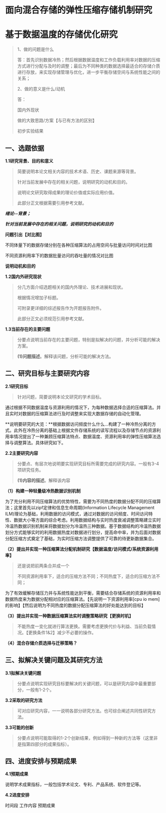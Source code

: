 # 面向混合存储的弹性压缩存储机制研究

# 基于数据温度的存储优化研究

> 1、做的问题是什么
>
> 答：首先识别数据冷热；然后根据数据温度和工作负载利用率对数据的压缩方式进行分配与及时的调整；最后为不同种类的数据选择最适合的存储介质进行存放，来实现存储管理与优化，进一步平衡存储空间与系统性能之间的关系；
>
> 2、做的意义是什么/动机
>
> 答：
>
> 国内外现状
>
> 做的大致思路/方案【与已有方法的区别】
>
> 初步实验结果

## 一、选题依据

**1.1研究背景、目的和意义**

>  简要说明本论文相关内容的技术术语、历史、课题来源等背景。
>
>  针对当前发展中存在的相关问题，说明研究的动机和目的。
>
>  说明论文研究取得成果的理论价值或实际应用价值。
>
>  此部分正文根据需要引用参考文献。



***绪论--背景；***



***针对当前发展中存在的相关问题，说明研究的动机和目的***

**问题引出【对比图】**

不同体量下的数据存储分别在各种压缩算法的占用空间与批量访问时间对比图

不同资源利用率下的数据批量访问的吞吐量的情况对比图

**说明动机和目的**





**1.2国内外研究现状**

>  分几方面介绍选题相关的国内外理论、技术进展和现状。
>
> 根据情况增加子标题。
>
> 可附录更详细的综述报告作为开题报告附件。
>
> 此部分正文必须规范引用参考文献。



**1.3当前存在的主要问题**

> 分要点说明当前存在的主要问题，特别是拟解决的问题，并分析可能的解决方案。
>
> **(1)问题描述**。解释该问题，分析可能的解决方法。



## 二、研究目标与主要研究内容

**2.1研究目标**

> 针对问题，简要说明本论文研究的学术目标。

通过根据不同数据温度与资源利用的情况下，为每种数据选择合适的压缩算法。并且实时对数据的压缩算法进行及时调整来实现大数据存储的自动化管理。

**说明要研究的大览：**根据数据访问频度什么什么...构建了一种冷热分离的方式。此外在冷热分离的基础上根据文件存储系统的读写流程以及存储节点的资源利用率情况提出了一种兼顾压缩算法特点、数据温度、资源利用率的弹性压缩算法选择与调整算法。具体研究如下。

**2.2主要研究内容**

> 分要点、有层次地说明要实现研究目标所需要完成的研究内容。一般有3-4项研究任务。
>
> **(1)内容的描述**。解释该内容

**（1）构建一种轻量级冷热数据识别机制**

为了充分利用不同压缩算法的优势特性，需要为不同热度的数据分配不同的压缩算法；这里首先以zipf定律和信息生命周期(Information Lifecycle Management ILM)理论为基础，利用数据的访问模式，通过对数据的访问频度、时间访问特性、数据大小等方面的综合考虑。利用数据结构与实时热度衰减调整策略建立实时冷温热数据识别机制来将数据划分为冷温热三种数据。基于数据结构的冷温热数据划分方式能够实时的利用数据热度对数据进行划分，提高命中率，并为后面对数据分配压缩方式奠定了基础，为实时压缩方法调整提供了可靠的待更新数据集合。

**（2）提出并实现一种压缩算法分配机制研究【数据温度/访问模式/系统资源利用率】**

> 还是说把前两条合并成一个
>
> 不同资源利用率下，适合的压缩方法不同；不同热度下，适合的压缩方法不同；

为了有效缓解存储压力并与系统性能达到平衡，需要结合存储系统的资源利用率和数据热度来为数据分配相对应的压缩算法。【先说明一下资源利用率[cpu io mem]的影响】【然后说明为不同热度的数据分配压缩算法的好处能达到的目标】

**（3）提出并实现一种数据压缩算法实时调整策略研究【更换时机】**

> 不能热度一变化就进行算法更换。需要考虑更换代价与利益、当前负载情况。【更换条件1&2】减少不必要的操作。





**（4）混合存储介质选择与迁移策略？**

## 三、拟解决关键问题及其研究方法

**3.1拟解决关键问题**

> 分要点说明实现研究目标要解决的关键问题，可以是研究内容中最重要部分，一般有1-2个。



**3.2采取的研究方法**

> 可对应研究内容，一一说明各部分研究方法。也可综合阐述共同性研究方法。



**3.3可能的创新**

> 分要点说明可能取得的1-2个创新结果，例如得到一种新的方法等（这里非是指第四部分的成果指标）。



## 四、进度安排与预期成果

**4.1预期成果**

说明学术成果指标，一般包括学术论文、专利、产品系统、软件登记等。

**4.2进度安排**

时间段  工作内容  预期成果

